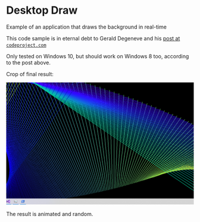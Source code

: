 # Desktop Draw

Example of an application that draws the background in real-time

This code sample is in eternal debt to Gerald Degeneve and his [post at `codeproject.com`](https://www.codeproject.com/Articles/856020/Draw-Behind-Desktop-Icons-in-Windows-plus)

Only tested on Windows 10, but should work on Windows 8 too, according to the post above.

Crop of final result:

![Desktop crop](example.png)

The result is animated and random.